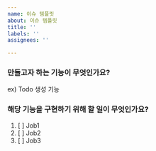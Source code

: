 ```yaml
---
name: 이슈 템플릿
about: 이슈 템플릿
title: ''
labels: ''
assignees: ''

---
```


### 만들고자 하는 기능이 무엇인가요?
 ex) Todo 생성 기능

 ### 해당 기능을 구현하기 위해 할 일이 무엇인가요?
 1. [ ] Job1
 2. [ ] Job2
 3. [ ] Job3
